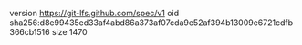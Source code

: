 version https://git-lfs.github.com/spec/v1
oid sha256:d8e99435ed33af4abd86a373af07cda9e52af394b13009e6721cdfb366cb1516
size 1470
